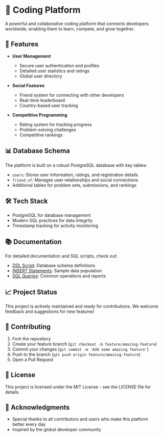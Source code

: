 # 🚀 Coding Platform

A powerful and collaborative coding platform that connects developers worldwide, enabling them to learn, compete, and grow together.

## 🌟 Features

- **User Management**
  - Secure user authentication and profiles
  - Detailed user statistics and ratings
  - Global user directory

- **Social Features**
  - Friend system for connecting with other developers
  - Real-time leaderboard
  - Country-based user tracking

- **Competitive Programming**
  - Rating system for tracking progress
  - Problem-solving challenges
  - Competitive rankings

## 📊 Database Schema

The platform is built on a robust PostgreSQL database with key tables:

- `users`: Stores user information, ratings, and registration details
- `friend_of`: Manages user relationships and social connections
- Additional tables for problem sets, submissions, and rankings

## 🛠️ Tech Stack

- PostgreSQL for database management
- Modern SQL practices for data integrity
- Timestamp tracking for activity monitoring

## 📚 Documentation

For detailed documentation and SQL scripts, check out:
- [DDL Script](DDLscript.txt): Database schema definitions
- [INSERT Statements](INSERT.txt): Sample data population
- [SQL Queries](sqlQUERIES.txt): Common operations and reports

## 📈 Project Status

This project is actively maintained and ready for contributions. We welcome feedback and suggestions for new features!

## 🤝 Contributing

1. Fork the repository
2. Create your feature branch (`git checkout -b feature/amazing-feature`)
3. Commit your changes (`git commit -m 'Add some amazing feature'`)
4. Push to the branch (`git push origin feature/amazing-feature`)
5. Open a Pull Request

## 📜 License

This project is licensed under the MIT License - see the LICENSE file for details.

## 🙏 Acknowledgments

- Special thanks to all contributors and users who make this platform better every day
- Inspired by the global developer community
